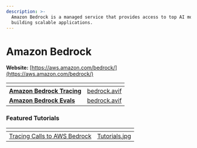 ```yaml
---
description: >-
  Amazon Bedrock is a managed service that provides access to top AI models for
  building scalable applications.
---
```


# Amazon Bedrock

**Website:** [https://aws.amazon.com/bedrock/](https://aws.amazon.com/bedrock/)

<table data-card-size="large" data-view="cards"><thead><tr><th></th><th data-hidden data-card-cover data-type="files"></th></tr></thead><tbody><tr><td><a href="amazon-bedrock-tracing.md"><strong>Amazon Bedrock Tracing</strong></a></td><td><a href="../../.gitbook/assets/bedrock.avif">bedrock.avif</a></td></tr><tr><td><a href="amazon-bedrock-evals.md"><strong>Amazon Bedrock Evals</strong></a></td><td><a href="../../.gitbook/assets/bedrock.avif">bedrock.avif</a></td></tr></tbody></table>

### Featured Tutorials

<table data-view="cards"><thead><tr><th></th><th data-hidden data-card-cover data-type="files"></th></tr></thead><tbody><tr><td><a href="https://colab.research.google.com/github/Arize-ai/phoenix/blob/3c0ab8b33fdb3d97639fb5863643c3c32fe2d3af/tutorials/evals/bedrock_tracing_and_evals_tutorial.ipynb#L28">Tracing Calls to AWS Bedrock</a></td><td><a href="../../.gitbook/assets/Tutorials.jpg">Tutorials.jpg</a></td></tr></tbody></table>
